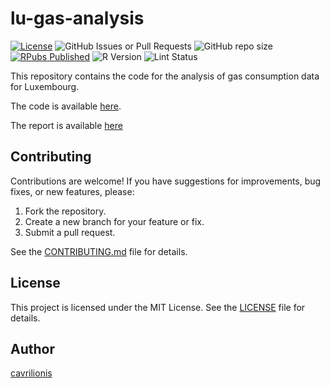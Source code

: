 # lu-gas-analysis

[![License](https://img.shields.io/badge/license-MIT-blue.svg)](LICENSE)
![GitHub Issues or Pull Requests](https://img.shields.io/github/issues/cavrilionis/lu-gas-analysis?color=blue&logo=GitHub)
![GitHub repo size](https://img.shields.io/github/repo-size/cavrilionis/lu-gas-analysis?logo=GitHub)
[![RPubs Published](https://img.shields.io/badge/RPubs-Published-blue)](https://rpubs.com/avrilionis/lu-gas-analysis)
![R Version](https://img.shields.io/badge/R-4.2.3-blue?logo=R)
![Lint Status](https://img.shields.io/badge/lint-passing-brightgreen)

This repository contains the code for the analysis of gas consumption data for Luxembourg.

The code is available [here](./R/).

The report is available [here]()

## Contributing

Contributions are welcome! If you have suggestions for improvements, bug fixes, or new features, please:

1.  Fork the repository.
2.  Create a new branch for your feature or fix.
3.  Submit a pull request.

See the [CONTRIBUTING.md](CONTRIBUTING.md) file for details.

## License

This project is licensed under the MIT License. See the [LICENSE](LICENSE) file for details.

## Author

[cavrilionis](https://github.com/cavrilionis)
